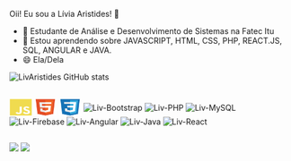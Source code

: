 Oii! Eu sou a Lívia Aristides! 👋

- 🔭 Estudante de Análise e Desenvolvimento de Sistemas na Fatec Itu
- 🌱 Estou aprendendo sobre JAVASCRIPT, HTML, CSS, PHP, REACT.JS, SQL, ANGULAR e JAVA.
- 😄 Ela/Dela

  
 ![LivAristides GitHub stats](https://github-readme-stats.vercel.app/api?username=LivAristides&show_icons=true&theme=radical) 

<div style="display: inline_block"><br>
  <img align="center" alt="Liv-Js" height="30" width="40" src="https://raw.githubusercontent.com/devicons/devicon/master/icons/javascript/javascript-plain.svg">
  <img align="center" alt="Liv-HTML" height="30" width="40" src="https://raw.githubusercontent.com/devicons/devicon/master/icons/html5/html5-original.svg">
  <img align="center" alt="LIv-CSS" height="30" width="40" src="https://raw.githubusercontent.com/devicons/devicon/master/icons/css3/css3-original.svg">
  <img align="center" alt="Liv-Bootstrap" height="30" width="40" src="https://cdn.jsdelivr.net/gh/devicons/devicon/icons/bootstrap/bootstrap-original.svg" />
  <img align="center" alt="Liv-PHP" height="30" width="40" src="https://cdn.jsdelivr.net/gh/devicons/devicon/icons/php/php-original.svg" />
  <img align="center" alt="Liv-MySQL" height="30" width="40" src="https://cdn.jsdelivr.net/gh/devicons/devicon/icons/mysql/mysql-original-wordmark.svg" />
  <img align="center" alt="Liv-Firebase" height="30" width="40" src="https://cdn.jsdelivr.net/gh/devicons/devicon/icons/firebase/firebase-plain-wordmark.svg" />
   <img align="center" alt="Liv-Angular" height="30" width="40" src="https://cdn.jsdelivr.net/gh/devicons/devicon@latest/icons/angularjs/angularjs-original.svg" />
   <img align="center" alt="Liv-Java" height="30" width="40" src="https://cdn.jsdelivr.net/gh/devicons/devicon@latest/icons/java/java-original-wordmark.svg" />
   <img align="center" alt="Liv-React" height="30" width="40" src="https://cdn.jsdelivr.net/gh/devicons/devicon@latest/icons/react/react-original-wordmark.svg" />
   
          
  
          
                       
</div>
  
  ##
  
  <div>
   <a href="https://.instagram.com/livi_aristides/" target="_blank"><img src="https://img.shields.io/badge/-Instagram-%23E4405F?style=for-the-badge&logo=instagram&logoColor=white" target="_blank"></a>
    <a href = "mailto:liviaaristidesdeoliveira@gmail.com"><img src="https://img.shields.io/badge/-Gmail-%23333?style=for-the-badge&logo=gmail&logoColor=white" target="_blank"></a>
  </div>
